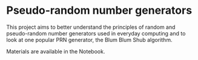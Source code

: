 # Pseudo-random number generators

This project aims to better understand the principles of random and pseudo-random number generators used in everyday computing and to look at one popular PRN generator, the Blum Blum Shub algorithm.

Materials are available in the Notebook.
